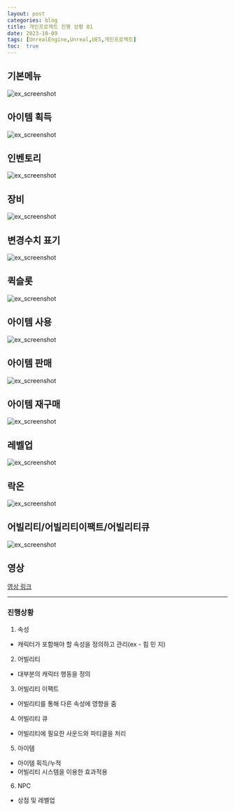```yaml
---
layout: post
categories: blog
title: 개인프로젝트 진행 상황 01
date: 2023-10-09
tags: [UnrealEngine,Unreal,UE5,개인프로젝트]
toc:  true
---
```


## 기본메뉴
![ex_screenshot](/assets/images/unreal/myProject/1.png)

## 아이템 획득
![ex_screenshot](/assets/images/unreal/myProject/2.png)

## 인벤토리
![ex_screenshot](/assets/images/unreal/myProject/3.png)

## 장비
![ex_screenshot](/assets/images/unreal/myProject/4.png)

## 변경수치 표기
![ex_screenshot](/assets/images/unreal/myProject/5.png)

## 퀵슬롯
![ex_screenshot](/assets/images/unreal/myProject/6.png)

## 아이템 사용
![ex_screenshot](/assets/images/unreal/myProject/7.png)

## 아이템 판매
![ex_screenshot](/assets/images/unreal/myProject/8.png)

## 아이템 재구매
![ex_screenshot](/assets/images/unreal/myProject/9.png)

## 레벨업
![ex_screenshot](/assets/images/unreal/myProject/10.png)

## 락온
![ex_screenshot](/assets/images/unreal/myProject/11.png)

## 어빌리티/어빌리티이팩트/어빌리티큐
![ex_screenshot](/assets/images/unreal/myProject/12.png)

## 영상
[영상 링크](https://drive.google.com/file/d/1OXyl2c2zqvwAC8Kb1CU64TChggFNQKrb/view)


--------------------------------------

### 진행상황
1. 속성
  - 캐릭터가 포함해야 할 속성을 정의하고 관리(ex - 힘 민 지)
2. 어빌리티
 - 대부분의 캐릭터 행동을 정의
3. 어빌리티 이팩트
 - 어빌리티를 통해 다른 속성에 영향을 줌
4. 어빌리티 큐
 - 어빌리티에 필요한 사운드와 파티클을 처리


5. 아이템
- 아이템 획득/누적
- 어빌리티 시스템을 이용한 효과적용

6. NPC
 - 상점 및 레벨업


